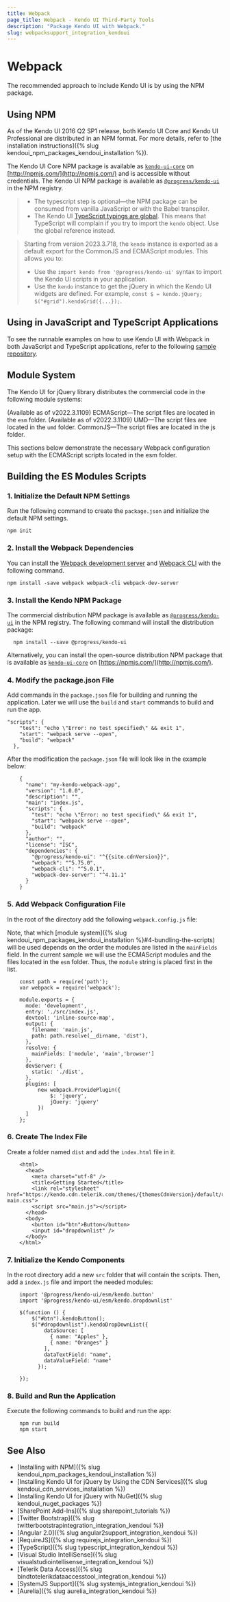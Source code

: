 ```yaml
---
title: Webpack
page_title: Webpack - Kendo UI Third-Party Tools
description: "Package Kendo UI with Webpack."
slug: webpacksupport_integration_kendoui
---
```


# Webpack

The recommended approach to include Kendo UI is by using the NPM package.

## Using NPM

As of the Kendo UI 2016 Q2 SP1 release, both Kendo UI Core and Kendo UI Professional are distributed in an NPM format. For more details, refer to [the installation instructions]({% slug kendoui_npm_packages_kendoui_installation %}).

The Kendo UI Core NPM package is available as [`kendo-ui-core`](https://www.npmjs.com/package/kendo-ui-core) on [http://npmjs.com/](http://npmjs.com/) and is accessible without credentials. 
The Kendo UI NPM package is available as [`@progress/kendo-ui`](https://www.npmjs.com/package/@progress/kendo-ui) in the NPM registry.

> * The typescript step is optional&mdash;the NPM package can be consumed from vanilla JavaScript or with the Babel transpiler.
> * The Kendo UI [TypeScript typings are global](https://github.com/typings/typings/blob/master/docs/faq.md#what-are-global-dependencies). This means that TypeScript will complain if you try to import the `kendo` object. Use the global reference instead.

> Starting from version 2023.3.718, the `kendo` instance is exported as a default export for the CommonJS and ECMAScript modules. This allows you to:
> * Use the `import kendo from '@progress/kendo-ui'` syntax to import the Kendo UI scripts in your application. 
> * Use the `kendo` instance to get the jQuery in which the Kendo UI widgets are defined. For example, `const $ = kendo.jQuery; $("#grid").kendoGrid({...});`.

## Using in JavaScript and TypeScript Applications

To see the runnable examples on how to use Kendo UI with Webpack in both JavaScript and TypeScript applications, refer to the following [sample repository](https://github.com/telerik/kendo-ui-npm-example).


## Module System

The Kendo UI for jQuery library distributes the commercial code in the following module systems:

(Available as of v2022.3.1109) ECMAScript—The script files are located in the `esm` folder.
(Available as of v2022.3.1109) UMD—The script files are located in the `umd` folder.
CommonJS—The script files are located in the js folder.

This sections below demonstrate the necessary Webpack configuration setup with the ECMAScript scripts located in the esm folder.


## Building the ES Modules Scripts


### 1. Initialize the Default NPM Settings

Run the following command to create the `package.json` and initialize the default NPM settings.

```
npm init
```

### 2. Install the Webpack Dependencies

You can install the [Webpack development server](https://www.npmjs.com/package/webpack-dev-server) and [Webpack CLI](https://www.npmjs.com/package/webpack-cli) with the following command.

```
npm install -save webpack webpack-cli webpack-dev-server
```

### 3. Install the Kendo NPM Package

The commercial distribution NPM package is available as [`@progress/kendo-ui`](https://www.npmjs.com/package/@progress/kendo-ui) in the NPM registry. 
The following command will install the distribution package:
```
  npm install --save @progress/kendo-ui
```

Alternatively, you can install the open-source distribution NPM package that is available as [`kendo-ui-core`](https://www.npmjs.com/package/kendo-ui-core) on [https://npmjs.com/](http://npmjs.com/).

### 4. Modify the package.json File
Add commands in the `package.json` file for building and running the application. 
Later we will use the `build` and `start` commands to build and run the app. 

```
"scripts": {
    "test": "echo \"Error: no test specified\" && exit 1",
    "start": "webpack serve --open",
    "build": "webpack"
  },
```

After the modification the `package.json` file will look like in the example below:
```
    {
      "name": "my-kendo-webpack-app",
      "version": "1.0.0",
      "description": "",
      "main": "index.js",
      "scripts": {
        "test": "echo \"Error: no test specified\" && exit 1",
        "start": "webpack serve --open",
        "build": "webpack"
      },
      "author": "",
      "license": "ISC",
      "dependencies": {
        "@progress/kendo-ui": "^{{site.cdnVersion}}",
        "webpack": "^5.75.0",
        "webpack-cli": "^5.0.1",
        "webpack-dev-server": "^4.11.1"
      }
    }
``` 

### 5. Add Webpack Configuration File
In the root of the directory add the following `webpack.config.js` file:

Note, that which [module system]({% slug kendoui_npm_packages_kendoui_installation %}#4-bundling-the-scripts) will be used depends on the order the modules are listed in the `mainFields` field. 
In the current sample we will use the ECMAScript modules and the files located in the `esm` folder. Thus, the `module` string is placed first in the list. 

```
    const path = require('path');
    var webpack = require('webpack');

    module.exports = {
      mode: 'development',
      entry: './src/index.js',
      devtool: 'inline-source-map',
      output: {
        filename: 'main.js',
        path: path.resolve(__dirname, 'dist'),
      },
      resolve: {
        mainFields: ['module', 'main','browser']    
      },
      devServer: {
        static: './dist',
      },  
      plugins: [
          new webpack.ProvidePlugin({
              $: 'jquery',
              jQuery: 'jquery'
          })
      ]
    };
```

### 6. Create The Index File

Create a folder named `dist` and add the `index.html` file in it.

```
    <html>
      <head>
        <meta charset="utf-8" />
        <title>Getting Started</title>
        <link rel="stylesheet" href="https://kendo.cdn.telerik.com/themes/{themesCdnVersion}/default/default-main.css">
        <script src="main.js"></script>
      </head>
      <body>
        <button id="btn">Button</button>
        <input id="dropdownlist" />
      </body>
    </html>
```


### 7. Initialize the Kendo Components

In the root directory add a new `src` folder that will contain the scripts. Then, add a `index.js` file and import the needed modules:
```
    import '@progress/kendo-ui/esm/kendo.button'
    import '@progress/kendo-ui/esm/kendo.dropdownlist'

    $(function () {
        $("#btn").kendoButton();
        $("#dropdownlist").kendoDropDownList({
            dataSource: [
              { name: "Apples" },
              { name: "Oranges" }
            ],
            dataTextField: "name",
            dataValueField: "name"
          });
    
    });
```

### 8. Build and Run the Application
Execute the following commands to build and run the app:
```
    npm run build
    npm start
```

## See Also

* [Installing with NPM]({% slug kendoui_npm_packages_kendoui_installation %})
* [Installing Kendo UI for jQuery by Using the CDN Services]({% slug kendoui_cdn_services_installation %})
* [Installing Kendo UI for jQuery with NuGet]({% slug kendoui_nuget_packages %})
* [SharePoint Add-Ins]({% slug sharepoint_tutorials %})
* [Twitter Bootstrap]({% slug twitterbootstrapintegration_integration_kendoui %})
* [Angular 2.0]({% slug angular2support_integration_kendoui %})
* [RequireJS]({% slug requirejs_integration_kendoui %})
* [TypeScript]({% slug typescript_integration_kendoui %})
* [Visual Studio IntelliSense]({% slug visualstudiointellisense_integration_kendoui %})
* [Telerik Data Access]({% slug bindtotelerikdataaccesstool_integration_kendoui %})
* [SystemJS Support]({% slug systemjs_integration_kendoui %})
* [Aurelia]({% slug aurelia_integration_kendoui %})
